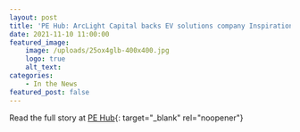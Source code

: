 ```yaml
---
layout: post
title: 'PE Hub: ArcLight Capital backs EV solutions company Inspiration'
date: 2021-11-10 11:00:00
featured_image:
    image: /uploads/25ox4glb-400x400.jpg
    logo: true
    alt_text:
categories:
    - In the News
featured_post: false
---
```

Read the full story at [PE Hub](https://www.pehub.com/arclight-capital-backs-ev-solutions-company-inspiration/){: target="_blank" rel="noopener"}
